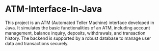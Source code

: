 # ATM-Interface-In-Java
This project is an ATM (Automated Teller Machine) interface developed in Java. It simulates the basic functionalities of an ATM, including account management, balance inquiry, deposits, withdrawals, and transaction history. The backend is supported by a robust database to manage user data and transactions securely.
